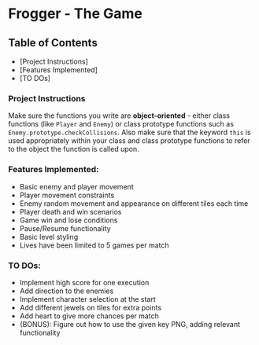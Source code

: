 # Frogger - The Game

## Table of Contents

- [Project Instructions]
- [Features Implemented]
- [TO DOs]

### Project Instructions

Make sure the functions you write are **object-oriented** - either class functions (like `Player` and `Enemy`) or class prototype functions such as `Enemy.prototype.checkCollisions`. Also make sure that the keyword `this` is used appropriately within your class and class prototype functions to refer to the object the function is called upon.

### Features Implemented:

- Basic enemy and player movement
- Player movement constraints
- Enemy random movement and appearance on different tiles each time
- Player death and win scenarios
- Game win and lose conditions
- Pause/Resume functionality
- Basic level styling
- Lives have been limited to 5 games per match

### TO DOs:
- Implement high score for one execution
- Add direction to the enemies
- Implement character selection at the start
- Add different jewels on tiles for extra points
- Add heart to give more chances per match
- (BONUS): Figure out how to use the given key PNG, adding relevant functionality
